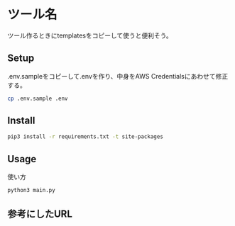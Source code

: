 # ツール名

ツール作るときにtemplatesをコピーして使うと便利そう。

## Setup

.env.sampleをコピーして.envを作り、中身をAWS Credentialsにあわせて修正する。

```sh
cp .env.sample .env
```

## Install

```sh
pip3 install -r requirements.txt -t site-packages
```

## Usage

使い方

```sh
python3 main.py 
```

## 参考にしたURL
